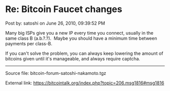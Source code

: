 # Re: Bitcoin Faucet changes

Post by: satoshi on June 26, 2010, 09:39:52 PM

Many big ISPs give you a new IP every time you connect, usually in the same class B (a.b.?.?). &nbsp;Maybe you should have a minimum time between payments per class-B.

If you can't solve the problem, you can always keep lowering the amount of bitcoins given until it's manageable, and always require captcha.

---

Source file: bitcoin-forum-satoshi-nakamoto.tgz

External link: https://bitcointalk.org/index.php?topic=206.msg1816#msg1816
